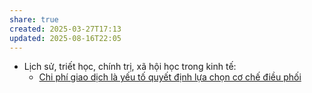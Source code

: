 ```yaml
---
share: true
created: 2025-03-27T17:13
updated: 2025-08-16T22:05
---
```

- Lịch sử, triết học, chính trị, xã hội học trong kinh tế: 
    - [Chi phí giao dịch là yếu tố quyết định lựa chọn cơ chế điều phối](../Kinh%20t%E1%BA%BF/Kinh%20t%E1%BA%BF%20h%C3%A0ng%20ho%C3%A1.%20Ti%E1%BB%81n%20t%E1%BB%87/L%E1%BB%8Bch%20s%E1%BB%AD,%20tri%E1%BA%BFt%20h%E1%BB%8Dc,%20ch%C3%ADnh%20tr%E1%BB%8B,%20x%C3%A3%20h%E1%BB%99i%20h%E1%BB%8Dc%20trong%20kinh%20t%E1%BA%BF/Tr%C6%B0%E1%BB%9Dng%20ph%C3%A1i/Th%E1%BB%83%20ch%E1%BA%BF/Chi%20ph%C3%AD%20giao%20d%E1%BB%8Bch%20l%C3%A0%20y%E1%BA%BFu%20t%E1%BB%91%20quy%E1%BA%BFt%20%C4%91%E1%BB%8Bnh%20l%E1%BB%B1a%20ch%E1%BB%8Dn%20c%C6%A1%20ch%E1%BA%BF%20%C4%91i%E1%BB%81u%20ph%E1%BB%91i.md)


